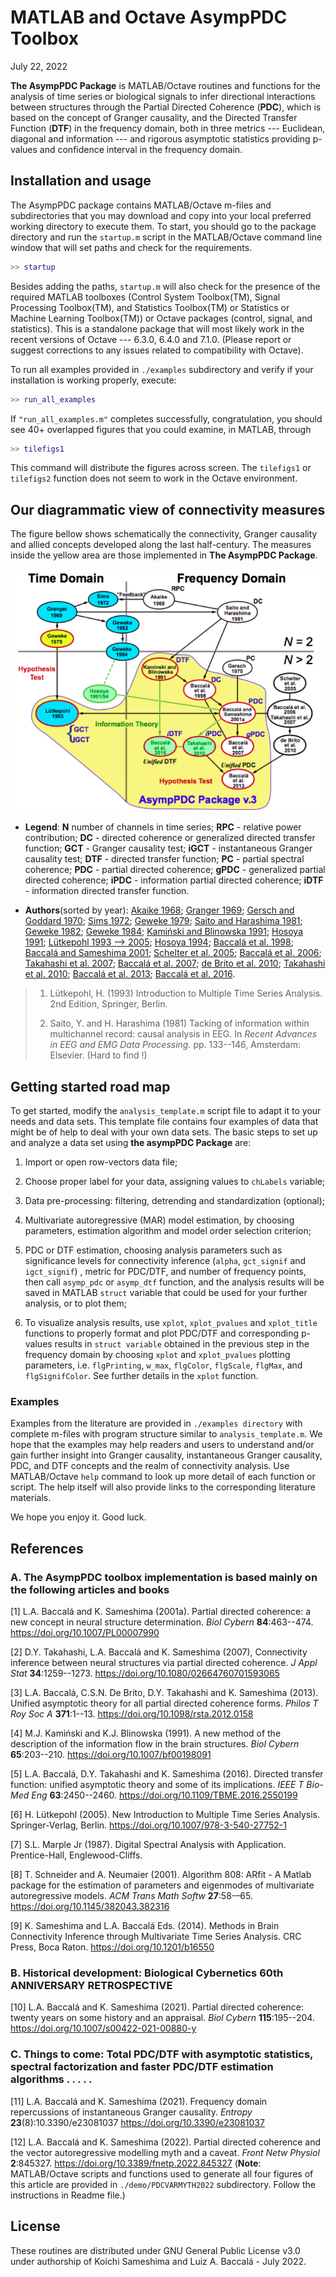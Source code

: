 # MATLAB and Octave AsympPDC Toolbox

July 22, 2022

**The AsympPDC Package** is MATLAB/Octave routines and functions for the analysis of time series or biological signals to infer directional interactions between structures through the Partial Directed Coherence (**PDC**), which is based on the concept of Granger causality, and the Directed Transfer Function (**DTF**) in the frequency domain, both in three metrics --- Euclidean, diagonal and information --- and rigorous asymptotic statistics providing p-values and confidence interval in the frequency domain. 

## Installation and usage

The AsympPDC package contains MATLAB/Octave m-files and subdirectories that you may download and copy into your local preferred working directory to execute them. To start, you should go to the package directory and run the `startup.m` script in the MATLAB/Octave command line window that will set paths and check for the requirements.

```matlab
>> startup
```

Besides adding the paths, `startup.m` will also check for the presence of the required MATLAB toolboxes (Control System Toolbox(TM), Signal Processing Toolbox(TM), and Statistics Toolbox(TM) or Statistics or Machine Learning Toolbox(TM)) or Octave packages (control, signal, and statistics). This is a standalone package that will most likely  work in the recent versions of Octave --- 6.3.0, 6.4.0 and 7.1.0.  (Please report or suggest corrections to any issues related to compatibility with Octave).

To run all examples provided in `./examples` subdirectory and verify if your installation is working properly, execute:

```matlab
>> run_all_examples
```

If `"run_all_examples.m"` completes successfully, congratulation, you should see 40+ overlapped figures that you could examine, in MATLAB, through 

```matlab
>> tilefigs1
```

This command will distribute the figures across screen. The `tilefigs1` or `tilefigs2` function does not seem to work in the Octave environment.

## Our diagrammatic view of connectivity measures

The figure bellow shows  schematically the connectivity, Granger causality and allied concepts developed along the last half-century.  The measures inside the yellow area are those implemented in **The AsympPDC Package**.

<img title="" src="./connectivity_measures_in_asymppdc.png" alt="" data-align="inline">

* **Legend**: **N**  number of channels in time series; **RPC** - relative power contribution; **DC** - directed coherence or generalized directed transfer function; **GCT** - Granger causality test; **iGCT** - instantaneous Granger causality test; **DTF** - directed transfer function; **PC** - partial spectral coherence; **PDC** - partial directed coherence; **gPDC** - generalized partial directed coherence; **iPDC** - information partial directed coherence; **iDTF** - information directed transfer function. 

* **Authors**(sorted by year): [Akaike 1968](https://doi.org/10.1007/BF02911655); [Granger 1969](https://www.jstor.org/stable/1912791); [Gersch and Goddard 1970](https://doi.org/10.1126/science.169.3946.701); [Sims 1972](https://www.jstor.org/stable/1806097); [Geweke 1979](https://doi.org/10.1016/0304-4076(78)90067-2); [Saito and Harashima 1981](); [Geweke 1982](https://doi.org/10.2307/2287238); [Geweke 1984](https://doi.org/10.2307/2288723); [Kamiński and Blinowska 1991](https://doi.org/10.1007/bf00198091);  [Hosoya 1991](https://doi.org/10.1007/BF01192551); [Lütkepohl 1993 --> 2005](https://doi.org/10.1007/978-3-540-27752-1); [Hosoya 1994](); [Baccalá et al. 1998](); [Baccalá and Sameshima 2001](https://doi.org/10.1007/PL00007990); [Schelter et al. 2005](https://doi.org/10.1016/j.jneumeth.2005.09.001); [Baccalá et al. 2006](https://doi.org/10.1002/9783527609970.ch16);  [Takahashi et al. 2007](https://doi.org/10.1080/02664760701593065); [Baccalá et al. 2007](https://doi.org/10.1109/ICDSP.2007.4288544); [de Brito et al. 2010](https://doi.org/10.1109/IEMBS.2010.5626856); [Takahashi et al. 2010](https://doi.org/10.1007/s00422-010-0410-x); [Baccalá et al. 2013](https://doi.org/10.1098/rsta.2012.0158); [Baccalá et al. 2016](https://doi.org/10.1109/TBME.2016.2550199).

> 1. Lütkepohl, H. (1993) Introduction to Multiple Time Series Analysis. 2nd Edition, Springer, Berlin.
> 
> 2. Saito, Y. and H. Harashima (1981) Tacking of information within multichannel record: causal analysis in EEG. In *Recent Advances in EEG and EMG Data Processing.* pp. 133--146, Amsterdam: Elsevier. (Hard to find !)

## Getting started road map

To get started, modify  the `analysis_template.m` script file to adapt it to your needs and data sets. This template file contains four examples of data that might be of help to deal with your own data sets. The basic steps to set up and analyze a data set using **the asympPDC Package** are:

1. Import or open row-vectors data file;

2. Choose proper label for your data, assigning values to `chLabels`  variable;

3. Data pre-processing: filtering, detrending and standardization (optional);

4. Multivariate autoregressive (MAR) model estimation, by choosing parameters, estimation algorithm and model order selection criterion;

5. PDC or DTF estimation, choosing analysis parameters such as significance levels for connectivity inference (`alpha`, `gct_signif` and `igct_signif`) , metric for PDC/DTF,  and number of frequency points, then call `asymp_pdc` or `asymp_dtf` function, and the analysis results will be saved in MATLAB `struct` variable that could be used for your further analysis, or to plot them; 

6. To visualize analysis results, use `xplot`, `xplot_pvalues` and `xplot_title` functions to properly format and plot PDC/DTF and corresponding p-values results in `struct variable` obtained in the previous step in the frequency domain by choosing `xplot` and `xplot_pvalues` plotting parameters, i.e.  `flgPrinting`, `w_max`,  `flgColor`, `flgScale`, `flgMax`, and `flgSignifColor`.  See further details in the `xplot` function.

### Examples

Examples from the literature are provided in `./examples directory`  with complete m-files with program structure similar to `analysis_template.m`. We hope that the examples may help readers and users to understand and/or gain further insight into Granger causality, instantaneous Granger causality, PDC, and DTF concepts and the realm of connectivity analysis. Use MATLAB/Octave `help` command to look up more detail of each function or script. The help itself will also provide links to the corresponding literature materials.  

We hope you enjoy it. Good luck.

## References

### A. The AsympPDC toolbox implementation is based mainly on the following articles and books

 [1] L.A. Baccalá and K. Sameshima (2001a). Partial directed coherence: a new concept
     in neural structure determination. *Biol Cybern* **84**:463--474.
     <https://doi.org/10.1007/PL00007990>

 [2] D.Y. Takahashi, L.A. Baccalá and K. Sameshima (2007), Connectivity inference
     between neural structures via partial directed coherence. *J Appl Stat*
     **34**:1259--1273. <https://doi.org/10.1080/02664760701593065>

 [3] L.A. Baccalá, C.S.N. De Brito, D.Y. Takahashi and K. Sameshima (2013). Unified
     asymptotic theory for all partial directed coherence forms. *Philos T Roy
     Soc A* **371**:1--13. <https://doi.org/10.1098/rsta.2012.0158>

 [4] M.J. Kamiński and K.J. Blinowska (1991). A new method of the description of the
    information flow in the brain structures. *Biol Cybern* **65**:203--210.
    <https://doi.org/10.1007/bf00198091>

[5] L.A. Baccalá, D.Y. Takahashi and K. Sameshima (2016). Directed transfer
    function: unified asymptotic theory and some of its implications. *IEEE T
    Bio-Med Eng* **63**:2450--2460. 
    <https://doi.org/10.1109/TBME.2016.2550199>

[6] H. Lütkepohl (2005). New Introduction to Multiple Time Series Analysis. 
                         Springer-Verlag, Berlin.  <https://doi.org/10.1007/978-3-540-27752-1>

[7] S.L. Marple Jr (1987). Digital Spectral Analysis with Application.
                         Prentice-Hall, Englewood-Cliffs. 

[8] T. Schneider and A. Neumaier (2001). Algorithm 808: ARfit - A Matlab package
                         for the estimation of parameters and eigenmodes of
                         multivariate autoregressive models. *ACM Trans Math
                         Softw* **27**:58-–65. <https://doi.org/10.1145/382043.382316>

[9] K. Sameshima and L.A. Baccalá Eds. (2014). Methods in Brain Connectivity 
    Inference through Multivariate Time Series Analysis. CRC Press, Boca Raton.
    <https://doi.org/10.1201/b16550>

### B. Historical development: Biological Cybernetics 60th ANNIVERSARY RETROSPECTIVE

[10] L.A. Baccalá and K. Sameshima (2021). Partial directed coherence: twenty years on some history and an
appraisal. *Biol Cybern* **115**:195--204.  <https://doi.org/10.1007/s00422-021-00880-y>

### C. Things to come: Total PDC/DTF with asymptotic statistics, spectral factorization and faster PDC/DTF estimation algorithms . . . . .

[11] L.A. Baccalá and K. Sameshima (2021). Frequency domain repercussions of instantaneous
Granger causality. *Entropy* **23**(8):10.3390/e23081037  <https://doi.org/10.3390/e23081037>

[12] L.A. Baccalá and K. Sameshima (2022).  Partial directed coherence and the vector autoregressive modelling myth and a caveat. *Front Netw Physiol* **2**:845327.  <https://doi.org/10.3389/fnetp.2022.845327> (**Note**: MATLAB/Octave scripts and functions used to generate all four figures of this article are provided in `./demo/PDCVARMYTH2022`  subdirectory. Follow the instructions in Readme file.)

## License

These routines are distributed under GNU General Public License v3.0 under
authorship of Koichi Sameshima and Luiz A. Baccalá - July 2022.
